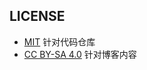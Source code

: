 ## LICENSE
- [MIT](/LICENSE) 针对代码仓库
- [CC BY-SA 4.0](https://creativecommons.org/licenses/by-sa/4.0/deed.zh-hans) 针对博客内容
